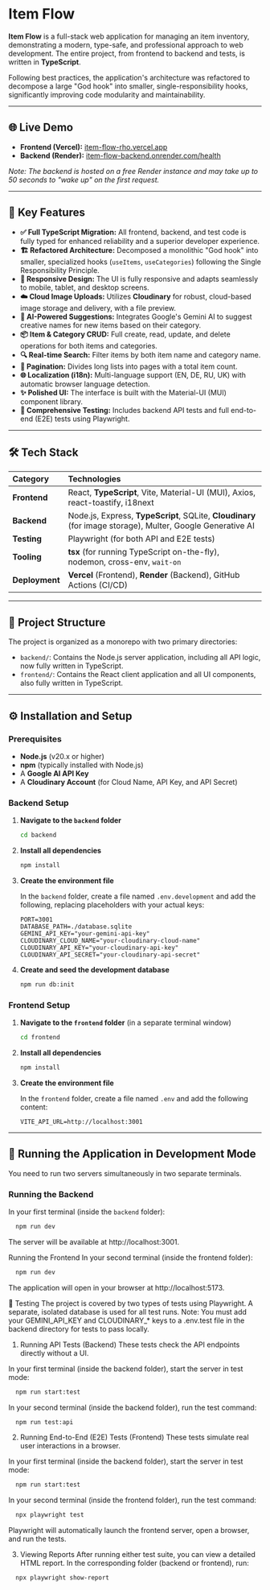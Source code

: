# Item Flow

**Item Flow** is a full-stack web application for managing an item inventory, demonstrating a modern, type-safe, and professional approach to web development. The entire project, from frontend to backend and tests, is written in **TypeScript**.

Following best practices, the application's architecture was refactored to decompose a large "God hook" into smaller, single-responsibility hooks, significantly improving code modularity and maintainability.

---
## 🌐 Live Demo

* **Frontend (Vercel):** [item-flow-rho.vercel.app](https://item-flow-rho.vercel.app/)
* **Backend (Render):** [item-flow-backend.onrender.com/health](https://item-flow-backend.onrender.com/health)

_Note: The backend is hosted on a free Render instance and may take up to 50 seconds to "wake up" on the first request._

---
## 🚀 Key Features

* **✅ Full TypeScript Migration:** All frontend, backend, and test code is fully typed for enhanced reliability and a superior developer experience.
* **🏗️ Refactored Architecture:** Decomposed a monolithic "God hook" into smaller, specialized hooks (`useItems`, `useCategories`) following the Single Responsibility Principle.
* **📱 Responsive Design:** The UI is fully responsive and adapts seamlessly to mobile, tablet, and desktop screens.
* **☁️ Cloud Image Uploads:** Utilizes **Cloudinary** for robust, cloud-based image storage and delivery, with a file preview.
* **🤖 AI-Powered Suggestions:** Integrates Google's Gemini AI to suggest creative names for new items based on their category.
* **📦 Item & Category CRUD:** Full create, read, update, and delete operations for both items and categories.
* **🔍 Real-time Search:** Filter items by both item name and category name.
* **📄 Pagination:** Divides long lists into pages with a total item count.
* **🌐 Localization (i18n):** Multi-language support (EN, DE, RU, UK) with automatic browser language detection.
* **✨ Polished UI:** The interface is built with the Material-UI (MUI) component library.
* **🧪 Comprehensive Testing:** Includes backend API tests and full end-to-end (E2E) tests using Playwright.

---
## 🛠️ Tech Stack

| Category      | Technologies                                                                                   |
| :------------ | :--------------------------------------------------------------------------------------------- |
| **Frontend** | React, **TypeScript**, Vite, Material-UI (MUI), Axios, react-toastify, i18next                   |
| **Backend** | Node.js, Express, **TypeScript**, SQLite, **Cloudinary** (for image storage), Multer, Google Generative AI |
| **Testing** | Playwright (for both API and E2E tests)                                                        |
| **Tooling** | **tsx** (for running TypeScript on-the-fly), nodemon, cross-env, `wait-on`                         |
| **Deployment**| **Vercel** (Frontend), **Render** (Backend), GitHub Actions (CI/CD)                                |

---
## 📁 Project Structure

The project is organized as a monorepo with two primary directories:

* `backend/`: Contains the Node.js server application, including all API logic, now fully written in TypeScript.
* `frontend/`: Contains the React client application and all UI components, also fully written in TypeScript.

---
## ⚙️ Installation and Setup

### Prerequisites

* **Node.js** (v20.x or higher)
* **npm** (typically installed with Node.js)
* A **Google AI API Key**
* A **Cloudinary Account** (for Cloud Name, API Key, and API Secret)

### Backend Setup

1.  **Navigate to the `backend` folder**
    ```bash
    cd backend
    ```

2.  **Install all dependencies**
    ```bash
    npm install
    ```

3.  **Create the environment file**

    In the `backend` folder, create a file named `.env.development` and add the following, replacing placeholders with your actual keys:
    ```env
    PORT=3001
    DATABASE_PATH=./database.sqlite
    GEMINI_API_KEY="your-gemini-api-key"
    CLOUDINARY_CLOUD_NAME="your-cloudinary-cloud-name"
    CLOUDINARY_API_KEY="your-cloudinary-api-key"
    CLOUDINARY_API_SECRET="your-cloudinary-api-secret"
    ```

4.  **Create and seed the development database**
    ```bash
    npm run db:init
    ```

### Frontend Setup

1.  **Navigate to the `frontend` folder** (in a separate terminal window)
    ```bash
    cd frontend
    ```

2.  **Install all dependencies**
    ```bash
    npm install
    ```

3.  **Create the environment file**

    In the `frontend` folder, create a file named `.env` and add the following content:
    ```env
    VITE_API_URL=http://localhost:3001
    ```

---
## 🚀 Running the Application in Development Mode

You need to run two servers simultaneously in two separate terminals.

### Running the Backend

In your first terminal (inside the `backend` folder):
```bash
  npm run dev
```

The server will be available at http://localhost:3001.

Running the Frontend
In your second terminal (inside the frontend folder):

```bash
  npm run dev
```

The application will open in your browser at http://localhost:5173.

🧪 Testing
The project is covered by two types of tests using Playwright. A separate, isolated database is used for all test runs. Note: You must add your GEMINI_API_KEY and CLOUDINARY_* keys to a .env.test file in the backend directory for tests to pass locally.

1. Running API Tests (Backend)
These tests check the API endpoints directly without a UI.

In your first terminal (inside the backend folder), start the server in test mode:

```bash
  npm run start:test
```
In your second terminal (inside the backend folder), run the test command:

```bash
  npm run test:api
```

2. Running End-to-End (E2E) Tests (Frontend)
These tests simulate real user interactions in a browser.

In your first terminal (inside the backend folder), start the server in test mode:

```bash
  npm run start:test
```
In your second terminal (inside the frontend folder), run the test command:

```bash
  npx playwright test
```
Playwright will automatically launch the frontend server, open a browser, and run the tests.

3. Viewing Reports
After running either test suite, you can view a detailed HTML report. In the corresponding folder (backend or frontend), run:

```bash
  npx playwright show-report
```